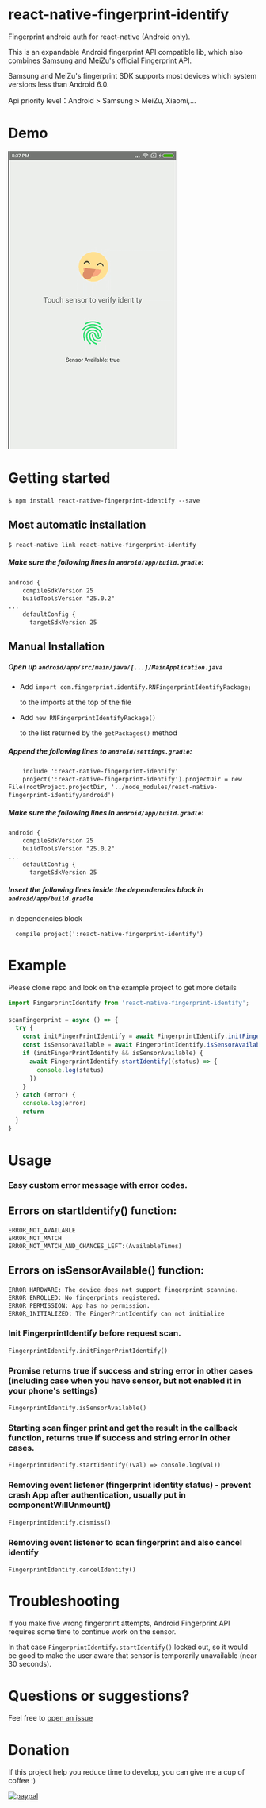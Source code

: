 # react-native-fingerprint-identify

Fingerprint android auth for react-native (Android only).

This is an expandable Android fingerprint API compatible lib, which also combines [Samsung](http://developer.samsung.com/galaxy/pass#) and [MeiZu](http://open-wiki.flyme.cn/index.php?title=%E6%8C%87%E7%BA%B9%E8%AF%86%E5%88%ABAPI)'s official Fingerprint API.

Samsung and MeiZu's fingerprint SDK supports most devices which system versions less than Android 6.0.

Api priority level：Android > Samsung > MeiZu, Xiaomi,...

# Demo


![](./demo.gif)



# Getting started

`$ npm install react-native-fingerprint-identify --save`


## Most automatic installation

`$ react-native link react-native-fingerprint-identify`

##### Make sure the following lines in `android/app/build.gradle`:
```
android {
    compileSdkVersion 25
    buildToolsVersion "25.0.2"
...
    defaultConfig {
      targetSdkVersion 25

```

## Manual Installation

##### Open up `android/app/src/main/java/[...]/MainApplication.java`


  + Add `import com.fingerprint.identify.RNFingerprintIdentifyPackage;`

    to the imports at the top of the file


  + Add `new RNFingerprintIdentifyPackage()`

    to the list returned by the `getPackages()` method

##### Append the following lines to `android/settings.gradle`:
```  	
  	include ':react-native-fingerprint-identify'
  	project(':react-native-fingerprint-identify').projectDir = new File(rootProject.projectDir, '../node_modules/react-native-fingerprint-identify/android')
```

##### Make sure the following lines in `android/app/build.gradle`:
```
android {
    compileSdkVersion 25
    buildToolsVersion "25.0.2"
...
    defaultConfig {
      targetSdkVersion 25

```

##### Insert the following lines inside the dependencies block in `android/app/build.gradle`

in dependencies block
```
  compile project(':react-native-fingerprint-identify')
```  	

# Example

Please clone repo and look on the example project to get more details

```javascript
import FingerprintIdentify from 'react-native-fingerprint-identify';

scanFingerprint = async () => {
  try {
    const initFingerPrintIdentify = await FingerprintIdentify.initFingerPrintIdentify()
    const isSensorAvailable = await FingerprintIdentify.isSensorAvailable()
    if (initFingerPrintIdentify && isSensorAvailable) {
      await FingerprintIdentify.startIdentify((status) => {
        console.log(status)
      })
    }
  } catch (error) {
    console.log(error)
    return
  }
}

```

# Usage

### Easy custom error message with error codes. ###

## Errors on startIdentify() function:
```
ERROR_NOT_AVAILABLE
ERROR_NOT_MATCH
ERROR_NOT_MATCH_AND_CHANCES_LEFT:(AvailableTimes)
```

## Errors on isSensorAvailable() function:
```
ERROR_HARDWARE: The device does not support fingerprint scanning.
ERROR_ENROLLED: No fingerprints registered.
ERROR_PERMISSION: App has no permission.
ERROR_INITIALIZED: The FingerPrintIdentify can not initialize
```


### Init FingerprintIdentify before request scan. ###
```
FingerprintIdentify.initFingerPrintIdentify()
```


### Promise returns true if success and string error in other cases (including case when you have sensor, but not enabled it in your phone's settings) ###
```
FingerprintIdentify.isSensorAvailable()
```


### Starting scan finger print and get the result in the callback function, returns true if success and string error in other cases. ###
```
FingerprintIdentify.startIdentify((val) => console.log(val))
```


### Removing event listener (fingerprint identity status) - prevent crash App after authentication, usually put in componentWillUnmount() ###
```
FingerprintIdentify.dismiss()
```


### Removing event listener to scan fingerprint and also cancel identify ###
```
FingerprintIdentify.cancelIdentify()
```

# Troubleshooting

If you make five wrong fingerprint attempts, Android Fingerprint API requires some time to continue work on the sensor.

In that case `FingerprintIdentify.startIdentify()` locked out, so it would be good to make the user aware that sensor is temporarily unavailable (near 30 seconds).


# Questions or suggestions?

Feel free to [open an issue](https://github.com/williamtran29/react-native-fingerprint-identify/issues)

# Donation
If this project help you reduce time to develop, you can give me a cup of coffee :)

[![paypal](https://www.paypalobjects.com/en_US/i/btn/btn_donateCC_LG.gif)](https://www.paypal.com/cgi-bin/webscr?cmd=_s-xclick&hosted_button_id=5A4DTX8DE85VN)
